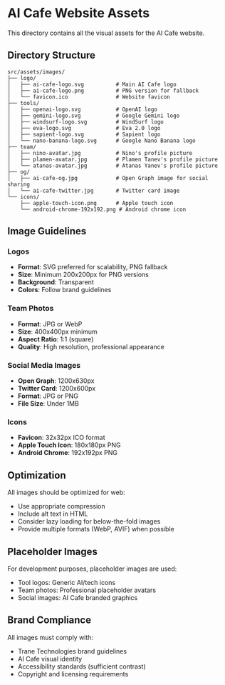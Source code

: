 # AI Cafe Website Assets

This directory contains all the visual assets for the AI Cafe website.

## Directory Structure

```
src/assets/images/
├── logo/
│   ├── ai-cafe-logo.svg          # Main AI Cafe logo
│   ├── ai-cafe-logo.png          # PNG version for fallback
│   └── favicon.ico               # Website favicon
├── tools/
│   ├── openai-logo.svg           # OpenAI logo
│   ├── gemini-logo.svg           # Google Gemini logo
│   ├── windsurf-logo.svg         # WindSurf logo
│   ├── eva-logo.svg              # Eva 2.0 logo
│   ├── sapient-logo.svg          # Sapient logo
│   └── nano-banana-logo.svg      # Google Nano Banana logo
├── team/
│   ├── nino-avatar.jpg           # Nino's profile picture
│   ├── plamen-avatar.jpg         # Plamen Tanev's profile picture
│   └── atanas-avatar.jpg         # Atanas Yanev's profile picture
├── og/
│   ├── ai-cafe-og.jpg            # Open Graph image for social sharing
│   └── ai-cafe-twitter.jpg       # Twitter card image
└── icons/
    ├── apple-touch-icon.png      # Apple touch icon
    └── android-chrome-192x192.png # Android chrome icon
```

## Image Guidelines

### Logos
- **Format**: SVG preferred for scalability, PNG fallback
- **Size**: Minimum 200x200px for PNG versions
- **Background**: Transparent
- **Colors**: Follow brand guidelines

### Team Photos
- **Format**: JPG or WebP
- **Size**: 400x400px minimum
- **Aspect Ratio**: 1:1 (square)
- **Quality**: High resolution, professional appearance

### Social Media Images
- **Open Graph**: 1200x630px
- **Twitter Card**: 1200x600px
- **Format**: JPG or PNG
- **File Size**: Under 1MB

### Icons
- **Favicon**: 32x32px ICO format
- **Apple Touch Icon**: 180x180px PNG
- **Android Chrome**: 192x192px PNG

## Optimization

All images should be optimized for web:
- Use appropriate compression
- Include alt text in HTML
- Consider lazy loading for below-the-fold images
- Provide multiple formats (WebP, AVIF) when possible

## Placeholder Images

For development purposes, placeholder images are used:
- Tool logos: Generic AI/tech icons
- Team photos: Professional placeholder avatars
- Social images: AI Cafe branded graphics

## Brand Compliance

All images must comply with:
- Trane Technologies brand guidelines
- AI Cafe visual identity
- Accessibility standards (sufficient contrast)
- Copyright and licensing requirements